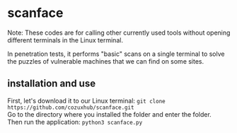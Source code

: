 # scanface

Note: These codes are for calling other currently used tools without opening different terminals in the Linux terminal.

In penetration tests, it performs "basic" scans on a single terminal to solve the puzzles of vulnerable machines that we can find on some sites.

## installation and use
First, let's download it to our Linux terminal: `git clone https://github.com/cozuxhub/scanface.git` <br>
Go to the directory where you installed the folder and enter the folder. <br> 
Then run the application: `python3 scanface.py`
